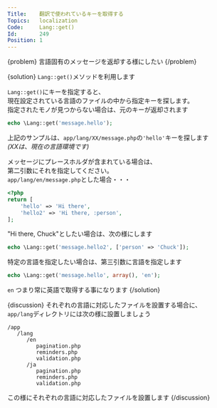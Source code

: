 ```yaml
---
Title:    翻訳で使われているキーを取得する
Topics:   localization
Code:     Lang::get()
Id:       249
Position: 1
---
```


{problem}
言語固有のメッセージを返却する様にしたい
{/problem}

{solution}
`Lang::get()`メソッドを利用します

`Lang::get()`にキーを指定すると、  
現在設定されている言語のファイルの中から指定キーを探します。  
指定されたモノが見つからない場合は、元のキーが返却されます

```php
echo \Lang::get('message.hello');
```

上記のサンプルは、`app/lang/XX/message.php`の`'hello'`キーを探します  
_(XXは、現在の言語環境です)_  

メッセージにプレースホルダが含まれている場合は、  
第二引数にそれを指定してください。  
`app/lang/en/message.php`とした場合・・・

```php
<?php
return [
    'hello' => 'Hi there',
    'hello2' => 'Hi there, :person',
];
```

"Hi there, Chuck"としたい場合は、次の様にします

```php
echo \Lang::get('message.hello2', ['person' => 'Chuck']);
```

特定の言語を指定したい場合は、第三引数に言語を指定します

```php
echo \Lang::get('message.hello', array(), 'en');
```

`en` つまり常に英語で取得する事になります
{/solution}

{discussion}
それぞれの言語に対応したファイルを設置する場合に、  
`app/lang`ディレクトリには次の様に設置しましょう  

```
/app
   /lang
      /en
         pagination.php
         reminders.php
         validation.php
      /ja
         pagination.php
         reminders.php
         validation.php
```

この様にそれぞれの言語に対応したファイルを設置します
{/discussion}
